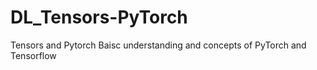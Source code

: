 # DL_Tensors-PyTorch
Tensors and Pytorch
Baisc understanding and concepts of PyTorch and Tensorflow
